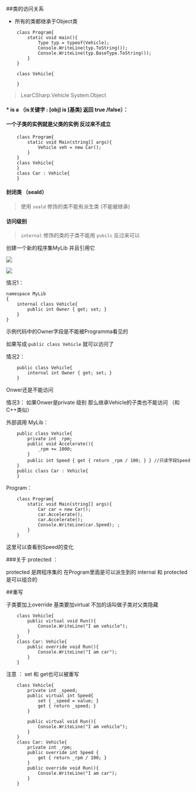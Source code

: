 ##类的访问关系


* 所有的类都继承于Object类

```
    class Program{
        static void main(){
            Type typ = typeof(Vehicle);
            Console.WriteLine(typ.ToString());
            Console.WriteLine(typ.BaseType.ToString());
        }
    }
    
    class Vehicle{

    }
```

> LearCSharp.Vehicle
> System.Object

#### * is a （is关键字 : [obj] is [基类] 返回 true /false）：

#### **一个子类的实例就是父类的实例 反过来不成立**

```
    class Program{
        static void Main(string[] args){
            Vehicle veh = new Car();
        }
    }
    class Vehicle{
    }
    class Car : Vehicle{
    }
```

#### 封闭类 （seald）

> 使用 `seald` 修饰的类不能有派生类 (不能被继承)

#### 访问级别

>  `internal` 修饰的类的子类不能用 `pubilc`  反过来可以

创建一个新的程序集MyLib 并且引用它

![](image/程序集.png)

![](image/引用程序集.png)

情况1：

```
namespace MyLib
{
    internal class Vehicle{
        public int Owner { get; set; }
    }
}
```

示例代码中的Owner字段是不能被Programma看见的

如果写成·`public class Vehicle` 就可以访问了

情况2：

```
    public class Vehicle{
        internal int Owner { get; set; }
    }
```

Onwer还是不能访问

情况3：
如果Onwer是private 级别
那么继承Vehicle的子类也不能访问 （和C++类似）

外部调用
MyLib：
```
    public class Vehicle{
        private int _rpm;
        public void Accelerate(){
            _rpm += 1000;
        }
        public int Speed { get { return _rpm / 100; } } //只读字段Speed
    }
    public class Car : Vehicle{
    }
```
Program：
```
    class Program{
        static void Main(string[] args){
            Car car = new Car();
            car.Accelerate();
            car.Accelerate();
            Console.WriteLine(car.Speed); ;
        }
    }
```
这里可以查看到Speed的变化

###关于 protected ：

protected  是跨程序集的 在Program里面是可以派生到的
internal 和 protected 是可以组合的


##重写

子类要加上override 基类要加virtual
不加的话叫做子类对父类隐藏

```
    class Vehicle{
        public virtual void Run(){
            Console.WriteLine("I am vehicle");
        }
    }
    class Car: Vehicle{
        public override void Run(){
            Console.WriteLine("I am car");
        }
    }
```

注意 ： set 和 get也可以被重写

```
    class Vehicle{
        private int _speed;
        public virtual int Speed{
            set { _speed = value; }
            get { return _speed; }
        }

        public virtual void Run(){
            Console.WriteLine("I am vehicle");
        }
    }
    class Car: Vehicle{
        private int _rpm;
        public override int Speed {
            get { return _rpm / 100; } 
        }
        public override void Run(){
            Console.WriteLine("I am car");
        }
    }
```




